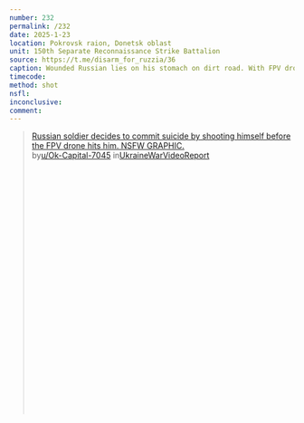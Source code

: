 ```yaml
---
number: 232
permalink: /232
date: 2025-1-23
location: Pokrovsk raion, Donetsk oblast
unit: 150th Separate Reconnaissance Strike Battalion
source: https://t.me/disarm_for_ruzzia/36
caption: Wounded Russian lies on his stomach on dirt road. With FPV drone coming to finish him off, he props up and shoos himself in the side of the head with their rifle
timecode: 
method: shot
nsfl: 
inconclusive: 
comment: 
---
```

<blockquote class="reddit-embed-bq" style="height:500px" data-embed-height="566"><a href="https://www.reddit.com/r/UkraineWarVideoReport/comments/1i8874u/russian_soldier_decides_to_commit_suicide_by/">Russian soldier decides to commit suicide by shooting himself before the FPV drone hits him. NSFW GRAPHIC.</a><br> by<a href="https://www.reddit.com/user/Ok-Capital-7045/">u/Ok-Capital-7045</a> in<a href="https://www.reddit.com/r/UkraineWarVideoReport/">UkraineWarVideoReport</a></blockquote><script async="" src="https://embed.reddit.com/widgets.js" charset="UTF-8"></script>
